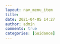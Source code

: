 ```yaml
---
layout: nav_menu_item
title: 
date: 2021-04-05 14:27
author: admin
comments: true
categories: [Guidance]
---
```

 
